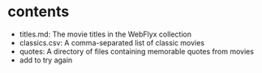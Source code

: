 # contents

- titles.md: The movie titles in the WebFlyx collection
- classics.csv: A comma-separated list of classic movies
- quotes: A directory of files containing memorable quotes from movies
- add to try again
  
